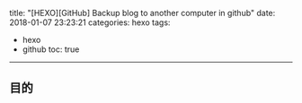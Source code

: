 title: "[HEXO][GitHub] Backup blog to another computer in github"
date: 2018-01-07 23:23:21
categories: hexo
tags:
- hexo
- github
toc: true
---

## 目的


